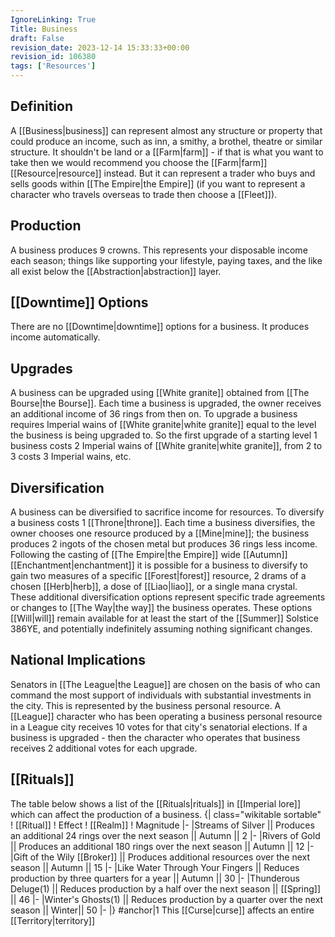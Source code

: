 ```yaml
---
IgnoreLinking: True
Title: Business
draft: False
revision_date: 2023-12-14 15:33:33+00:00
revision_id: 106380
tags: ['Resources']
---
```


## Definition
A [[Business|business]] can represent almost any structure or property that could produce an income, such as inn, a smithy, a brothel, theatre or similar structure. It shouldn't be land or a [[Farm|farm]] - if that is what you want to take then we would recommend you choose the [[Farm|farm]] [[Resource|resource]] instead. But it can represent a trader who buys and sells goods within [[The Empire|the Empire]] (if you want to represent a character who travels overseas to trade then choose a [[Fleet]]).
## Production
A business produces 9 crowns. This represents your disposable income each season; things like supporting your lifestyle, paying taxes, and the like all exist below the [[Abstraction|abstraction]] layer.
## [[Downtime]] Options
There are no [[Downtime|downtime]] options for a business. It produces income automatically.
## Upgrades
A business can be upgraded using [[White granite]] obtained from [[The Bourse|the Bourse]]. Each time a business is upgraded, the owner receives an additional income of 36 rings from then on.
To upgrade a business requires Imperial wains of [[White granite|white granite]] equal to the level the business is being upgraded to. So the first upgrade of a starting level 1 business costs 2 Imperial wains of [[White granite|white granite]], from 2 to 3 costs 3 Imperial wains, etc.
## Diversification
A business can be diversified to sacrifice income for resources. To diversify a business costs 1 [[Throne|throne]]. Each time a business diversifies, the owner chooses one resource produced by a [[Mine|mine]]; the business produces 2 ingots of the chosen metal but produces 36 rings less income. 
Following the casting of [[The Empire|the Empire]] wide [[Autumn]] [[Enchantment|enchantment]] it is possible for a business to diversify to gain two measures of a specific [[Forest|forest]] resource, 2 drams of a chosen [[Herb|herb]], a dose of [[Liao|liao]], or a single mana crystal. These additional diversification options represent specific trade agreements or changes to [[The Way|the way]] the business operates. These options [[Will|will]] remain available for at least the start of the [[Summer]] Solstice 386YE, and potentially indefinitely assuming nothing significant changes.
## National Implications
Senators in [[The League|the League]] are chosen on the basis of who can command the most support of individuals with substantial investments in the city. This is represented by the business personal resource. A [[League]] character who has been operating a business personal resource in a League city receives 10 votes for that city's senatorial elections. If a business is upgraded - then the character who operates that business receives 2 additional votes for each upgrade.
## [[Rituals]]
The table below shows a list of the [[Rituals|rituals]] in [[Imperial lore]] which can affect the production of a business.
{| class="wikitable sortable"
! [[Ritual]]
! Effect
! [[Realm]]
! Magnitude
|-
|Streams of Silver || Produces an additional 24 rings over the next season || Autumn || 2
|-
|Rivers of Gold || Produces an additional 180 rings over the next season || Autumn || 12
|-
|Gift of the Wily [[Broker]] || Produces additional resources over the next season || Autumn || 15
|-
|Like Water Through Your Fingers || Reduces production by three quarters for a year || Autumn || 30
|-
|Thunderous Deluge(1) || Reduces production by a half over the next season || [[Spring]] || 46
|-
|Winter's Ghosts(1) || Reduces production by a quarter over the next season || Winter|| 50
|-
|}
#anchor|1 This [[Curse|curse]] affects an entire [[Territory|territory]]